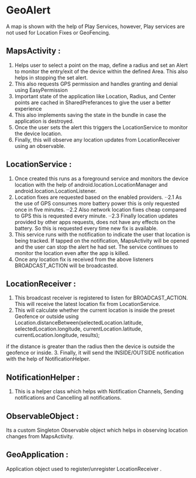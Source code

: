 # GeoAlert
A map is shown with the help of Play Services, however, Play services are not used for Location Fixes or GeoFencing.

## MapsActivity :

1. Helps user to select a point on the map, define a radius and set an Alert to monitor the entry/exit of the device within the defined Area. This also helps in stopping the set alert.
2. This also requests GPS permission and handles granting and denial using EasyPermission
3. Important state of the application like Location, Radius, and Center points are cached in SharedPreferances to give the user a better experience
4. This also implements saving the state in the bundle in case the application is destroyed.
5. Once the user sets the alert this triggers the LocationService to monitor the device location.
6. Finally, this will observe any location updates from LocationReceiver using an observable.

## LocationService :
1. Once created this runs as a foreground service and monitors the device location with the help of android.location.LocationManager and android.location.LocationListener.
2. Location fixes are requested based on the enabled providers.
⋅⋅2.1 As the use of GPS consumes more battery power this is only requested once in five minutes.
⋅⋅2.2 Also network location fixes cheap compared to GPS this is requested every minute.
⋅⋅2.3 Finally location updates provided by other apps requests, does not have any effects on the battery. So this is requested every time new fix is available.
3. This service runs with the notification to indicate the user that location is being tracked.  If tapped on the notification, MapsActivity will be opened and the user can stop the alert he had set.  The service continues to monitor the location even after the app is killed.
4. Once any location fix is received from the above listeners BROADCAST_ACTION will be broadcasted.

## LocationReceiver :
1. This broadcast receiver is registered to listen for BROADCAST_ACTION. This will receive the latest location fix from LocationService.
2. This will calculate whether the current location is inside the preset Geofence or outside using
Location.distanceBetween(selectedLocation.latitude, selectedLocation.longitude, currentLocation.latitude, currentLocation.longitude, results);

if the distance is greater than the radius then the device is outside the geofence or inside.
3. Finally, it will send the INSIDE/OUTSIDE notification with the help of NotificationHelper.

## NotificationHelper :
1. This is a helper class which helps with Notification Channels, Sending notifications and Cancelling all notifications.

## ObservableObject :
Its a custom Singleton Observable object which helps in observing location changes from MapsActivity.

## GeoApplication :
Application object used to register/unregister LocationReceiver .
